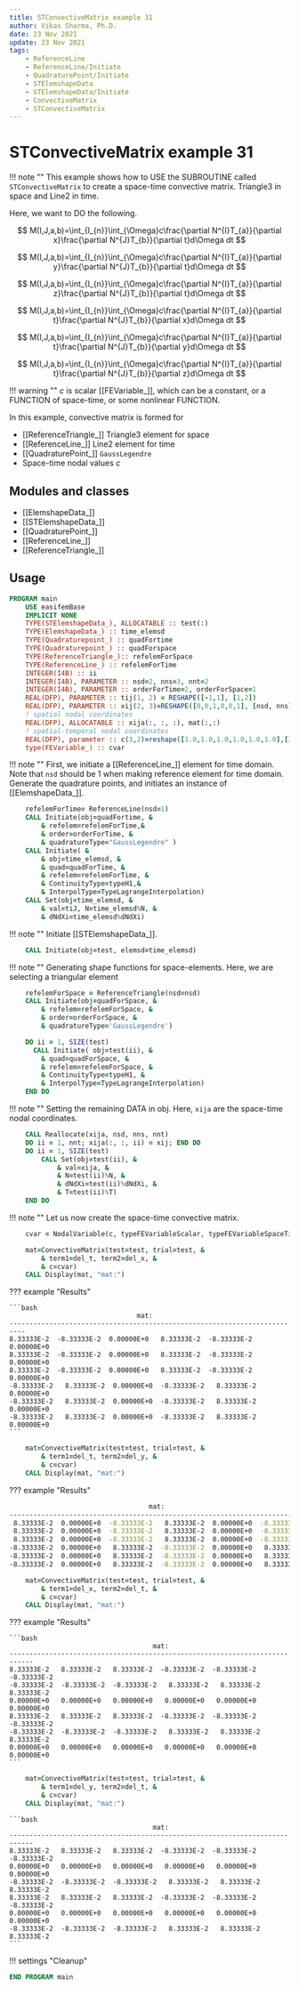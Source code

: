```yaml
---
title: STConvectiveMatrix example 31
author: Vikas Sharma, Ph.D.
date: 23 Nov 2021
update: 23 Nov 2021 
tags:
    - ReferenceLine
    - ReferenceLine/Initiate
    - QuadraturePoint/Initiate
    - STElemshapeData
    - STElemshapeData/Initiate
    - ConvectiveMatrix
    - STConvectiveMatrix
---
```


# STConvectiveMatrix example 31

!!! note ""
	This example shows how to USE the SUBROUTINE called `STConvectiveMatrix` to create a space-time convective matrix. Triangle3 in space and Line2 in time.
    
Here, we want to DO the following.

$$
M(I,J,a,b)=\int_{I_{n}}\int_{\Omega}c\frac{\partial N^{I}T_{a}}{\partial x}\frac{\partial N^{J}T_{b}}{\partial t}d\Omega dt
$$

$$
M(I,J,a,b)=\int_{I_{n}}\int_{\Omega}c\frac{\partial N^{I}T_{a}}{\partial y}\frac{\partial N^{J}T_{b}}{\partial t}d\Omega dt
$$

$$
M(I,J,a,b)=\int_{I_{n}}\int_{\Omega}c\frac{\partial N^{I}T_{a}}{\partial z}\frac{\partial N^{J}T_{b}}{\partial t}d\Omega dt
$$

$$
M(I,J,a,b)=\int_{I_{n}}\int_{\Omega}c\frac{\partial N^{I}T_{a}}{\partial t}\frac{\partial N^{J}T_{b}}{\partial x}d\Omega dt
$$

$$
M(I,J,a,b)=\int_{I_{n}}\int_{\Omega}c\frac{\partial N^{I}T_{a}}{\partial t}\frac{\partial N^{J}T_{b}}{\partial y}d\Omega dt
$$

$$
M(I,J,a,b)=\int_{I_{n}}\int_{\Omega}c\frac{\partial N^{I}T_{a}}{\partial t}\frac{\partial N^{J}T_{b}}{\partial z}d\Omega dt
$$

!!! warning ""
    $c$ is scalar [[FEVariable_]], which can be a constant, or a FUNCTION of space-time, or some nonlinear FUNCTION.

In this example, convective matrix is formed for 

- [[ReferenceTriangle_]] Triangle3 element for  space
- [[ReferenceLine_]] Line2 element for time
- [[QuadraturePoint_]] `GaussLegendre`
- Space-time nodal values $c$

## Modules and classes

- [[ElemshapeData_]]
- [[STElemshapeData_]]
- [[QuadraturePoint_]]
- [[ReferenceLine_]]
- [[ReferenceTriangle_]]

## Usage

```fortran
PROGRAM main
    USE easifemBase
    IMPLICIT NONE
    TYPE(STElemshapeData_), ALLOCATABLE :: test(:)
    TYPE(ElemshapeData_) :: time_elemsd
    TYPE(Quadraturepoint_) :: quadFortime
    TYPE(Quadraturepoint_) :: quadForspace
    TYPE(ReferenceTriangle_):: refelemForSpace
    TYPE(ReferenceLine_) :: refelemForTime
    INTEGER(I4B) :: ii
    INTEGER(I4B), PARAMETER :: nsd=2, nns=3, nnt=2
    INTEGER(I4B), PARAMETER :: orderForTime=2, orderForSpace=1
    REAL(DFP), PARAMETER :: tij(1, 2) = RESHAPE([-1,1], [1,2])
    REAL(DFP), PARAMETER :: xij(2, 3)=RESHAPE([0,0,1,0,0,1], [nsd, nns])
    ! spatial nodal coordinates
    REAL(DFP), ALLOCATABLE :: xija(:, :, :), mat(:,:)
    ! spatial-temporal nodal coordinates
    REAL(DFP), parameter :: c(3,2)=reshape([1.0,1.0,1.0,1.0,1.0,1.0],[3,2])
    type(FEVariable_) :: cvar
```

!!! note ""
    First, we initiate a [[ReferenceLine_]] element for time domain. Note that `nsd` should be 1 when making reference element for time domain. Generate the quadrature points, and initiates an instance of [[ElemshapeData_]].

```fortran
    refelemForTime= ReferenceLine(nsd=1)
    CALL Initiate(obj=quadFortime, &
		& refelem=refelemForTime,&
		& order=orderForTime, &
      	& quadratureType="GaussLegendre" )
    CALL Initiate( &
    	& obj=time_elemsd, &
	  	& quad=quadForTime, &
		& refelem=refelemForTime, &
      	& ContinuityType=typeH1,&
		& InterpolType=TypeLagrangeInterpolation)
    CALL Set(obj=time_elemsd, &
		& val=tiJ, N=time_elemsd%N, &
        & dNdXi=time_elemsd%dNdXi)
```

!!! note ""
    Initiate [[STElemshapeData_]].

```fortran
    CALL Initiate(obj=test, elemsd=time_elemsd)
```

!!! note ""
    Generating shape functions for space-elements. Here, we are selecting a triangular element

```fortran
    refelemForSpace = ReferenceTriangle(nsd=nsd)
    CALL Initiate(obj=quadForSpace, &
		& refelem=refelemForSpace, &
		& order=orderForSpace, &
		& quadratureType='GaussLegendre')
```

```fortran
    DO ii = 1, SIZE(test)
      CALL Initiate( obj=test(ii), &
	  	& quad=quadForSpace, &
		& refelem=refelemForSpace, &
        & ContinuityType=typeH1, &
		& InterpolType=TypeLagrangeInterpolation)
    END DO
```

!!! note ""
    Setting the remaining DATA in obj. Here, `xija` are the space-time nodal coordinates.

```fortran
	CALL Reallocate(xija, nsd, nns, nnt)
    DO ii = 1, nnt; xija(:, :, ii) = xij; END DO
    DO ii = 1, SIZE(test)
        CALL Set(obj=test(ii), &
            & val=xija, &
			& N=test(ii)%N, &
            & dNdXi=test(ii)%dNdXi, &
            & T=test(ii)%T)
    END DO
```

!!! note ""
    Let us now create the space-time convective matrix.

```fortran
    cvar = NodalVariable(c, typeFEVariableScalar, typeFEVariableSpaceTime)
```

```fortran
    mat=ConvectiveMatrix(test=test, trial=test, &
        & term1=del_t, term2=del_x, &
        & c=cvar)
    CALL Display(mat, "mat:")
```

??? example "Results"

    ```bash
                                    mat:                                   
    --------------------------------------------------------------------------
    8.33333E-2  -8.33333E-2  0.00000E+0   8.33333E-2  -8.33333E-2  0.00000E+0
    8.33333E-2  -8.33333E-2  0.00000E+0   8.33333E-2  -8.33333E-2  0.00000E+0
    8.33333E-2  -8.33333E-2  0.00000E+0   8.33333E-2  -8.33333E-2  0.00000E+0
    -8.33333E-2   8.33333E-2  0.00000E+0  -8.33333E-2   8.33333E-2  0.00000E+0
    -8.33333E-2   8.33333E-2  0.00000E+0  -8.33333E-2   8.33333E-2  0.00000E+0
    -8.33333E-2   8.33333E-2  0.00000E+0  -8.33333E-2   8.33333E-2  0.00000E+0
    ```

```fortran
    mat=ConvectiveMatrix(test=test, trial=test, &
        & term1=del_t, term2=del_y, &
        & c=cvar)
    CALL Display(mat, "mat:")
```

??? example "Results"

```bash
                                   mat:                                   
--------------------------------------------------------------------------
 8.33333E-2  0.00000E+0  -8.33333E-2   8.33333E-2  0.00000E+0  -8.33333E-2
 8.33333E-2  0.00000E+0  -8.33333E-2   8.33333E-2  0.00000E+0  -8.33333E-2
 8.33333E-2  0.00000E+0  -8.33333E-2   8.33333E-2  0.00000E+0  -8.33333E-2
-8.33333E-2  0.00000E+0   8.33333E-2  -8.33333E-2  0.00000E+0   8.33333E-2
-8.33333E-2  0.00000E+0   8.33333E-2  -8.33333E-2  0.00000E+0   8.33333E-2
-8.33333E-2  0.00000E+0   8.33333E-2  -8.33333E-2  0.00000E+0   8.33333E-2
```

```fortran
    mat=ConvectiveMatrix(test=test, trial=test, &
        & term1=del_x, term2=del_t, &
        & c=cvar)
    CALL Display(mat, "mat:")
```

??? example "Results"

    ```bash
                                        mat:                                    
    ----------------------------------------------------------------------------
    8.33333E-2   8.33333E-2   8.33333E-2  -8.33333E-2  -8.33333E-2  -8.33333E-2
    -8.33333E-2  -8.33333E-2  -8.33333E-2   8.33333E-2   8.33333E-2   8.33333E-2
    0.00000E+0   0.00000E+0   0.00000E+0   0.00000E+0   0.00000E+0   0.00000E+0
    8.33333E-2   8.33333E-2   8.33333E-2  -8.33333E-2  -8.33333E-2  -8.33333E-2
    -8.33333E-2  -8.33333E-2  -8.33333E-2   8.33333E-2   8.33333E-2   8.33333E-2
    0.00000E+0   0.00000E+0   0.00000E+0   0.00000E+0   0.00000E+0   0.00000E+0
    ```

```fortran
    mat=ConvectiveMatrix(test=test, trial=test, &
        & term1=del_y, term2=del_t, &
        & c=cvar)
    CALL Display(mat, "mat:")
```

    ```bash
                                        mat:                                    
    ----------------------------------------------------------------------------
    8.33333E-2   8.33333E-2   8.33333E-2  -8.33333E-2  -8.33333E-2  -8.33333E-2
    0.00000E+0   0.00000E+0   0.00000E+0   0.00000E+0   0.00000E+0   0.00000E+0
    -8.33333E-2  -8.33333E-2  -8.33333E-2   8.33333E-2   8.33333E-2   8.33333E-2
    8.33333E-2   8.33333E-2   8.33333E-2  -8.33333E-2  -8.33333E-2  -8.33333E-2
    0.00000E+0   0.00000E+0   0.00000E+0   0.00000E+0   0.00000E+0   0.00000E+0
    -8.33333E-2  -8.33333E-2  -8.33333E-2   8.33333E-2   8.33333E-2   8.33333E-2
    ```

!!! settings "Cleanup"

```fortran
END PROGRAM main
```
